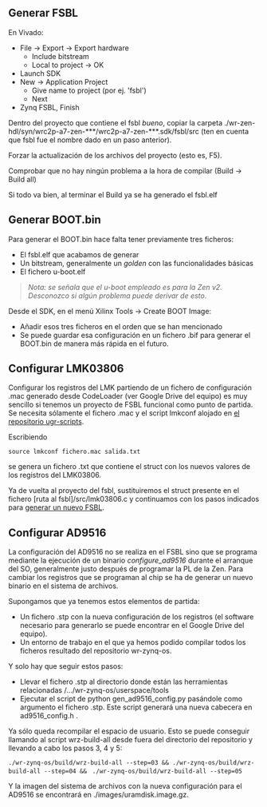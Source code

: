 

## Generar FSBL <a name="fsbl"></a>

En Vivado:

 * File -> Export -> Export hardware
 	* Include bitstream
 	* Local to project -> OK
 * Launch SDK
 * New -> Application Project
 	* Give name to project (por ej. 'fsbl')
 	* Next
 * Zynq FSBL, Finish

Dentro del proyecto que contiene el fsbl _bueno_, copiar la carpeta ./wr-zen-hdl/syn/wrc2p-a7-zen-\*\*\*/wrc2p-a7-zen-\*\*\*.sdk/fsbl/src (ten en cuenta que fsbl fue el nombre dado en un paso anterior).

Forzar la actualización de los archivos del proyecto (esto es, F5).

Comprobar que no hay ningún problema a la hora de compilar (Build -> Build all)

Si todo va bien, al terminar el Build ya se ha generado el fsbl.elf

## Generar BOOT.bin

Para generar el BOOT.bin hace falta tener previamente tres ficheros:

 * El fsbl.elf que acabamos de generar
 * Un bitstream, generalmente un _golden_ con las funcionalidades básicas
 * El fichero u-boot.elf

> _Nota: se señala que el u-boot empleado es para la Zen v2. Desconozco si algún problema puede derivar de esto_.

Desde el SDK, en el menú Xilinx Tools -> Create BOOT Image:

 * Añadir esos tres ficheros en el orden que se han mencionado
 * Se puede guardar esa configuración en un fichero .bif para generar el BOOT.bin
   de manera más rápida en el futuro.
   
## Configurar LMK03806

Configurar los registros del LMK partiendo de un fichero de configuración .mac generado desde CodeLoader (ver Google Drive del equipo)
es muy sencillo si tenemos un proyecto de FSBL funcional como punto de partida. Se necesita sólamente el fichero .mac y el script lmkconf alojado en [el repositorio ugr-scripts](https://github.com/TimingKeepers/ugr-scripts).

Escribiendo

`source lmkconf fichero.mac salida.txt`
    
se genera un fichero .txt que contiene el struct con los nuevos valores de los registros del LMK03806.

Ya de vuelta al proyecto del fsbl, sustituiremos el struct presente en el fichero [ruta al fsbl]/src/lmk03806.c y continuamos con los pasos indicados para [generar un nuevo FSBL](#fsbl).

## Configurar AD9516

La configuración del AD9516 no se realiza en el FSBL sino que se programa mediante la ejecución de un binario _configure\_ad9516_ durante el arranque del SO, generalmente justo después de programar la PL de la Zen.
Para cambiar los registros que se programan al chip se ha de generar un nuevo binario en el sistema de archivos.

Supongamos que ya tenemos estos elementos de partida:

 * Un fichero .stp con la nueva configuración de los registros (el software necesario para generarlo se puede encontrar en el Google Drive del equipo).
 * Un entorno de trabajo en el que ya hemos podido compilar todos los ficheros resultado del repositorio wr-zynq-os.
 
Y solo hay que seguir estos pasos:

 * Llevar el fichero .stp al directorio donde están las herramientas relacionadas /.../wr-zynq-os/userspace/tools
 * Ejecutar el script de python gen_ad9516_config.py pasándole como argumento el fichero .stp. Este script generará una nueva cabecera en ad9516_config.h .

Ya sólo queda recompilar el espacio de usuario. Esto se puede conseguir llamando al script wrz-build-all desde fuera del directorio del repositorio y llevando a cabo los pasos 3, 4 y 5:

`./wr-zynq-os/build/wrz-build-all --step=03 && ./wr-zynq-os/build/wrz-build-all --step=04 && `
`./wr-zynq-os/build/wrz-build-all --step=05`
    
Y la imagen del sistema de archivos con la nueva configuración para el AD9516 se encontrará en ./images/uramdisk.image.gz.
 
    


